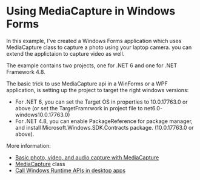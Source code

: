 # Using MediaCapture in Windows Forms

In this example, I've created a Windows Forms application which uses MediaCapture class to capture a photo using your laptop camera. you can extend the applictaion to capture video as well.

The example contains two projects, one for .NET 6 and one for .NET Framework 4.8.  

The basic trick to use MediaCapture api in a WinForms or a WPF application, is setting up the project to target the right windows versions:

- For .NET 6, you can set the Target OS in properties to 10.0.17763.0 or above (or set the TargetFramrwork in project file to net6.0-windows10.0.17763.0)
- For .NET 4.8, you can enable PackageReference for package manager, and install Microsoft.Windows.SDK.Contracts package. (10.0.17763.0 or above).

More information:

- [Basic photo, video, and audio capture with MediaCapture](https://learn.microsoft.com/en-us/windows/uwp/audio-video-camera/basic-photo-video-and-audio-capture-with-mediacapture?WT.mc_id=DT-MVP-5003235)
- [MediaCapture](https://learn.microsoft.com/en-us/uwp/api/windows.media.capture.mediacapture?view=winrt-22621&WT.mc_id=DT-MVP-5003235) class
- [Call Windows Runtime APIs in desktop apps](https://learn.microsoft.com/en-us/windows/apps/desktop/modernize/desktop-to-uwp-enhance?WT.mc_id=DT-MVP-5003235)